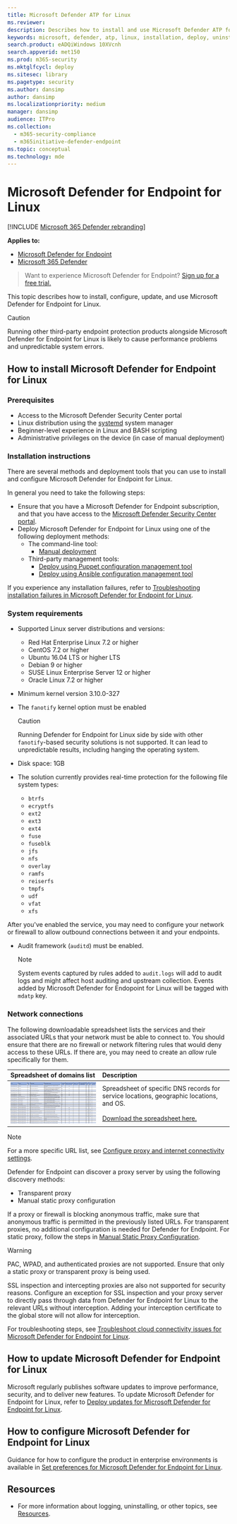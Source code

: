 ```yaml
---
title: Microsoft Defender ATP for Linux
ms.reviewer: 
description: Describes how to install and use Microsoft Defender ATP for Linux.
keywords: microsoft, defender, atp, linux, installation, deploy, uninstallation, puppet, ansible, linux, redhat, ubuntu, debian, sles, suse, centos
search.product: eADQiWindows 10XVcnh
search.appverid: met150
ms.prod: m365-security
ms.mktglfcycl: deploy
ms.sitesec: library
ms.pagetype: security
ms.author: dansimp
author: dansimp
ms.localizationpriority: medium
manager: dansimp
audience: ITPro
ms.collection: 
  - m365-security-compliance
  - m365initiative-defender-endpoint
ms.topic: conceptual
ms.technology: mde
---
```


# Microsoft Defender for Endpoint for Linux

[!INCLUDE [Microsoft 365 Defender rebranding](../../includes/microsoft-defender.md)]

**Applies to:**
- [Microsoft Defender for Endpoint](https://go.microsoft.com/fwlink/p/?linkid=2154037)
- [Microsoft 365 Defender](https://go.microsoft.com/fwlink/p/?linkid=2118804)

> Want to experience Microsoft Defender for Endpoint? [Sign up for a free trial.](https://www.microsoft.com/microsoft-365/windows/microsoft-defender-atp?ocid=docs-wdatp-exposedapis-abovefoldlink)

This topic describes how to install, configure, update, and use Microsoft Defender for Endpoint for Linux.

> [!CAUTION]
> Running other third-party endpoint protection products alongside Microsoft Defender for Endpoint for Linux is likely to cause performance problems and unpredictable system errors.

## How to install Microsoft Defender for Endpoint for Linux

### Prerequisites

- Access to the Microsoft Defender Security Center portal
- Linux distribution using the [systemd](https://systemd.io/) system manager
- Beginner-level experience in Linux and BASH scripting
- Administrative privileges on the device (in case of manual deployment)

### Installation instructions

There are several methods and deployment tools that you can use to install and configure Microsoft Defender for Endpoint for Linux.

In general you need to take the following steps:

- Ensure that you have a Microsoft Defender for Endpoint subscription, and that you have access to the [Microsoft Defender Security Center portal](microsoft-defender-security-center.md).
- Deploy Microsoft Defender for Endpoint for Linux using one of the following deployment methods:
  - The command-line tool:
    - [Manual deployment](linux-install-manually.md)
  - Third-party management tools:
    - [Deploy using Puppet configuration management tool](linux-install-with-puppet.md)
    - [Deploy using Ansible configuration management tool](linux-install-with-ansible.md)

If you experience any installation failures, refer to [Troubleshooting installation failures in Microsoft Defender for Endpoint for Linux](linux-support-install.md).

### System requirements

- Supported Linux server distributions and versions:

  - Red Hat Enterprise Linux 7.2 or higher
  - CentOS 7.2 or higher
  - Ubuntu 16.04 LTS or higher LTS
  - Debian 9 or higher
  - SUSE Linux Enterprise Server 12 or higher
  - Oracle Linux 7.2 or higher

- Minimum kernel version 3.10.0-327
- The `fanotify` kernel option must be enabled
  > [!CAUTION]
  > Running Defender for Endpoint for Linux side by side with other `fanotify`-based security solutions is not supported. It can lead to unpredictable results, including hanging the operating system.

- Disk space: 1GB
- The solution currently provides real-time protection for the following file system types:

  - `btrfs`
  - `ecryptfs`
  - `ext2`
  - `ext3`
  - `ext4`
  - `fuse`
  - `fuseblk`
  - `jfs`
  - `nfs`
  - `overlay`
  - `ramfs`
  - `reiserfs`
  - `tmpfs`
  - `udf`
  - `vfat`
  - `xfs`

After you've enabled the service, you may need to configure your network or firewall to allow outbound connections between it and your endpoints.

- Audit framework (`auditd`) must be enabled.
  >[!NOTE]
  > System events captured by rules added to `audit.logs` will add to audit logs and might affect host auditing and upstream collection. Events added by Microsoft Defender for Endopoint for Linux will be tagged with `mdatp` key.

### Network connections

The following downloadable spreadsheet lists the services and their associated URLs that your network must be able to connect to. You should ensure that there are no firewall or network filtering rules that would deny access to these URLs. If there are, you may need to create an *allow* rule specifically for them.

|**Spreadsheet of domains list**|**Description**|
|:-----|:-----|
|![Thumb image for Microsoft Defender for Endpoint URLs spreadsheet](images/mdatp-urls.png)<br/>  | Spreadsheet of specific DNS records for service locations, geographic locations, and OS. <br><br>[Download the spreadsheet here.](https://download.microsoft.com/download/8/a/5/8a51eee5-cd02-431c-9d78-a58b7f77c070/mde-urls.xlsx)

> [!NOTE]
> For a more specific URL list, see [Configure proxy and internet connectivity settings](https://docs.microsoft.com/windows/security/threat-protection/microsoft-defender-atp/configure-proxy-internet#enable-access-to-microsoft-defender-atp-service-urls-in-the-proxy-server).

Defender for Endpoint can discover a proxy server by using the following discovery methods:
- Transparent proxy
- Manual static proxy configuration

If a proxy or firewall is blocking anonymous traffic, make sure that anonymous traffic is permitted in the previously listed URLs. For transparent proxies, no additional configuration is needed for Defender for Endpoint. For static proxy, follow the steps in [Manual Static Proxy Configuration](linux-static-proxy-configuration.md).

> [!WARNING]
> PAC, WPAD, and authenticated proxies are not supported. Ensure that only a static proxy or transparent proxy is being used.
>
> SSL inspection and intercepting proxies are also not supported for security reasons. Configure an exception for SSL inspection and your proxy server to directly pass through data from Defender for Endpoint for Linux to the relevant URLs without interception. Adding your interception certificate to the global store will not allow for interception.

For troubleshooting steps, see [Troubleshoot cloud connectivity issues for Microsoft Defender for Endpoint for Linux](linux-support-connectivity.md).

## How to update Microsoft Defender for Endpoint for Linux

Microsoft regularly publishes software updates to improve performance, security, and to deliver new features. To update Microsoft Defender for Endpoint for Linux, refer to [Deploy updates for Microsoft Defender for Endpoint for Linux](linux-updates.md).

## How to configure Microsoft Defender for Endpoint for Linux

Guidance for how to configure the product in enterprise environments is available in [Set preferences for Microsoft Defender for Endpoint for Linux](linux-preferences.md).

## Resources

- For more information about logging, uninstalling, or other topics, see [Resources](linux-resources.md).
